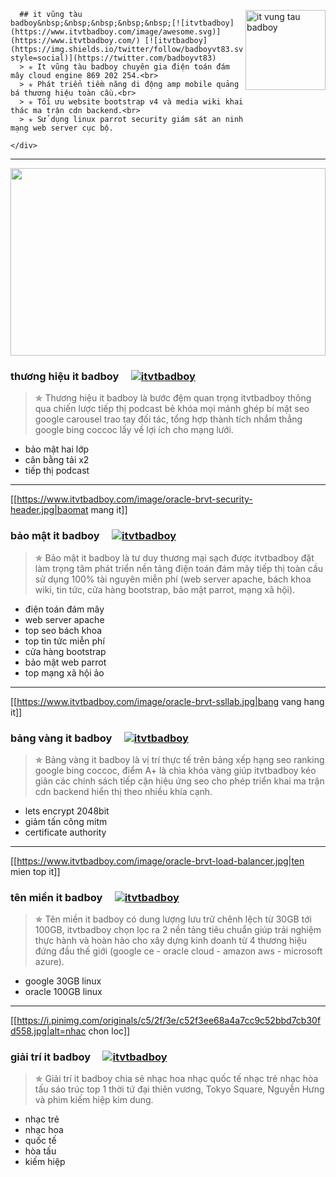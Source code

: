 <div itemscope="" itemtype="https://schema.org/BreadcrumbList">
  <div itemprop="itemListElement" itemscope="" itemtype="https://schema.org/ListItem"><span itemprop="position" content="1"></span>
    <div itemprop="item" itemscope itemtype="https://schema.org/MovieClip" itemid="it-v%C5%A9ng-t%C3%A0u-badboy-">
      <span itemprop="name" content="it vũng tàu badboy"></span><span itemprop="dateCreated" content="Jun 05, 2023"></span>
      <a itemprop="url" href="https://github.com/itvtbadboy/itvtbadboy.github.io/blob/master/README.md#it-v%C5%A9ng-t%C3%A0u-badboy-" title="thương hiệu it badboy"></a>
      <div itemprop="director actor" itemscope itemtype="https://schema.org/Person"><span itemprop="name" content="itvtbadboy"></span></div>
      <span itemprop="description" content="It vũng tàu badboy chuyên gia điện toán đám mây cloud engine 869 202 254"></span>
      <img itemprop="image" src="https://www.itvtbadboy.com/wiki/images/0/0e/Podcast.jpg" align="right" width="128px" height="128px" alt="it vung tau badboy"></img>

      ## it vũng tàu badboy&nbsp;&nbsp;&nbsp;&nbsp;&nbsp;[![itvtbadboy](https://www.itvtbadboy.com/image/awesome.svg)](https://www.itvtbadboy.com/) [![itvtbadboy](https://img.shields.io/twitter/follow/badboyvt83.svg?style=social)](https://twitter.com/badboyvt83)
      > ✯ It vũng tàu badboy chuyên gia điện toán đám mây cloud engine 869 202 254.<br>
      > ✯ Phát triển tiềm năng di động amp mobile quảng bá thương hiệu toàn cầu.<br>
      > ✯ Tối ưu website bootstrap v4 và media wiki khai thác ma trận cdn backend.<br>
      > ✯ Sử dụng linux parrot security giám sát an ninh mạng web server cục bộ.

    </div>
  </div>
</div>

<hr />

<img src="https://www.itvtbadboy.com/wiki/images/b/bd/Thuong-hieu-itvtbadboy.jpg" align="center" width="100%" height="300px"/>

### thương hiệu it badboy&nbsp;&nbsp;&nbsp;&nbsp;&nbsp;[![itvtbadboy](https://www.itvtbadboy.com/image/awesome.svg)](https://www.itvtbadboy.com/#thuonghieutopit)
> ✯ Thương hiệu it badboy là bước đệm quan trọng itvtbadboy thông qua chiến lược tiếp thị podcast bẻ khóa mọi mảnh ghép bí mật seo google carousel trao tay đối tác, tổng hợp thành tích nhắm thẳng google bing coccoc lấy về lợi ích cho mạng lưới.
- bảo mật hai lớp
- cân bằng tải x2
- tiếp thị podcast

<hr />

[[https://www.itvtbadboy.com/image/oracle-brvt-security-header.jpg|baomat mang it]]
### bảo mật it badboy&nbsp;&nbsp;&nbsp;&nbsp;&nbsp;[![itvtbadboy](https://www.itvtbadboy.com/image/awesome.svg)](https://www.itvtbadboy.com/#baomatmangit)
> ✯ Bảo mật it badboy là tư duy thương mại sạch được itvtbadboy đặt làm trọng tâm phát triển nền tảng điện toán đám mây tiếp thị toàn cầu sử dụng 100% tài nguyên miễn phí (web server apache, bách khoa wiki, tin tức, cửa hàng bootstrap, bảo mật parrot, mạng xã hội).
- điện toán đám mây
- web server apache
- top seo bách khoa
- top tin tức miễn phí
- cửa hàng bootstrap
- bảo mật web parrot
- top mạng xã hội ảo

<hr />

[[https://www.itvtbadboy.com/image/oracle-brvt-ssllab.jpg|bang vang hang it]]
### bảng vàng it badboy&nbsp;&nbsp;&nbsp;&nbsp;&nbsp;[![itvtbadboy](https://www.itvtbadboy.com/image/awesome.svg)](https://www.itvtbadboy.com/#bangvanghangit)
> ✯ Bảng vàng it badboy là vị trí thực tế trên bảng xếp hạng seo ranking google bing coccoc, điểm A+ là chìa khóa vàng giúp itvtbadboy kéo giãn các chính sách tiếp cận hiệu ứng seo cho phép triển khai ma trận cdn backend hiển thị theo nhiều khía cạnh.
- lets encrypt 2048bit
- giảm tấn công mitm
- certificate authority

<hr />

[[https://www.itvtbadboy.com/image/oracle-brvt-load-balancer.jpg|ten mien top it]]
### tên miền it badboy&nbsp;&nbsp;&nbsp;&nbsp;&nbsp;[![itvtbadboy](https://www.itvtbadboy.com/image/awesome.svg)](https://www.itvtbadboy.com/#tenmientopit)
> ✯ Tên miền it badboy có dung lượng lưu trữ chênh lệch từ 30GB tới 100GB, itvtbadboy chọn lọc ra 2 nền tảng tiêu chuẩn giúp trải nghiệm thực hành và hoàn hảo cho xây dựng kinh doanh từ 4 thương hiệu đứng đầu thế giới (google ce - oracle cloud - amazon aws - microsoft azure).
- google 30GB linux
- oracle 100GB linux

<hr />

[[https://i.pinimg.com/originals/c5/2f/3e/c52f3ee68a4a7cc9c52bbd7cb30fd558.jpg|alt=nhac chon loc]]
### giải trí it badboy&nbsp;&nbsp;&nbsp;&nbsp;&nbsp;[![itvtbadboy](https://www.itvtbadboy.com/image/awesome.svg)](https://www.itvtbadboy.com/music/)
> ✯ Giải trí it badboy chia sẻ nhạc hoa nhạc quốc tế nhạc trẻ nhạc hòa tấu sáo trúc top 1 thời tứ đại thiên vương, Tokyo Square, Nguyễn Hưng và phim kiếm hiệp kim dung.
- nhạc trẻ
- nhạc hoa
- quốc tế
- hòa tấu
- kiếm hiệp
